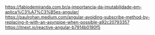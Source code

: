 https://fabiodemiranda.com.br/a-importancia-da-imutabilidade-em-aplica%C3%A7%C3%B5es-angular/ https://paulrohan.medium.com/angular-avoiding-subscribe-method-by-replacing-it-with-an-asynpipe-when-possible-a92c20793357 https://itnext.io/reactive-angular-b7914b0190f5
